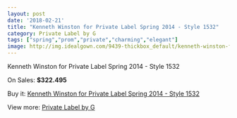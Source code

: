 ```yaml
---
layout: post
date: '2018-02-21'
title: "Kenneth Winston for Private Label Spring 2014 - Style 1532"
category: Private Label by G
tags: ["spring","prom","private","charming","elegant"]
image: http://img.idealgown.com/9439-thickbox_default/kenneth-winston-for-private-label-spring-2014-style-1532.jpg
---
```

Kenneth Winston for Private Label Spring 2014 - Style 1532

On Sales: **$322.495**
<a href="https://www.idealgown.com/en/private-label-by-g/3923-kenneth-winston-for-private-label-spring-2014-style-1532.html"><amp-img layout="responsive" width="600" height="600" src="//img.idealgown.com/9439-thickbox_default/kenneth-winston-for-private-label-spring-2014-style-1532.jpg" alt="Kenneth Winston for Private Label Spring 2014 - Style 1532 0" /></a>
<a href="https://www.idealgown.com/en/private-label-by-g/3923-kenneth-winston-for-private-label-spring-2014-style-1532.html"><amp-img layout="responsive" width="600" height="600" src="//img.idealgown.com/9441-thickbox_default/kenneth-winston-for-private-label-spring-2014-style-1532.jpg" alt="Kenneth Winston for Private Label Spring 2014 - Style 1532 1" /></a>
<a href="https://www.idealgown.com/en/private-label-by-g/3923-kenneth-winston-for-private-label-spring-2014-style-1532.html"><amp-img layout="responsive" width="600" height="600" src="//img.idealgown.com/9440-thickbox_default/kenneth-winston-for-private-label-spring-2014-style-1532.jpg" alt="Kenneth Winston for Private Label Spring 2014 - Style 1532 2" /></a>

Buy it: [Kenneth Winston for Private Label Spring 2014 - Style 1532](https://www.idealgown.com/en/private-label-by-g/3923-kenneth-winston-for-private-label-spring-2014-style-1532.html "Kenneth Winston for Private Label Spring 2014 - Style 1532")

View more: [Private Label by G](https://www.idealgown.com/en/46-private-label-by-g "Private Label by G")